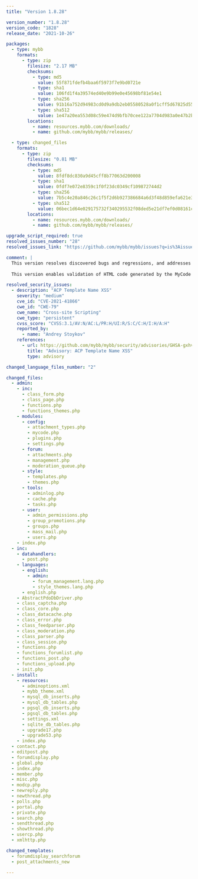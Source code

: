```yaml
---
title: "Version 1.8.28"

version_number: "1.8.28"
version_code: "1828"
release_date: "2021-10-26"

packages:
  - type: mybb
    formats:
      - type: zip
        filesize: "2.17 MB"
        checksums:
          - type: md5
            value: 55f871fdefb4baa6f5973f7e9bd0721e
          - type: sha1
            value: 106fd1f4a39574ed40e9b99e0e45698bf81e54e1
          - type: sha256
            value: 91b16a752d94983cd0d9a9db2eb05580528a0f1cff5d67825d55238f6e0b3c79
          - type: sha512
            value: 1e47a20ea553d08c59e474d9bfb70cee122a7704d983a0e47b2ba757e98b1bacf14e14b0d95ede60a6358091751dc34cb873c992f90fe61d6aa37625bac5f20a
        locations:
          - name: resources.mybb.com/downloads/
          - name: github.com/mybb/mybb/releases/

  - type: changed_files
    formats:
      - type: zip
        filesize: "0.81 MB"
        checksums:
          - type: md5
            value: 8fdf8dc830a9d45cff8b77063d200008
          - type: sha1
            value: 0fdf7e072e8359c1f0f23dc0349cf109872744d2
          - type: sha256
            value: 7b5c4e20a846c26c1f5f2d6b927386684a6d3f48d859efa621e3aaa461f953e7
          - type: sha512
            value: 06bec1d64e029175732f340295532f08ded5e21df7ef0d08161c0753d0fa7e2d70d063c50ab7de96fa29012b4a4312a49914c10f123e2914ecfca54b3ed191fd
        locations:
          - name: resources.mybb.com/downloads/
          - name: github.com/mybb/mybb/releases/

upgrade_script_required: true
resolved_issues_number: "28"
resolved_issues_link: "https://github.com/mybb/mybb/issues?q=is%3Aissue+is%3Aclosed+label%3As%3Aresolved+-label%3Adev-branch+milestone%3A1.8.28"

comment: |
  This version resolves discovered bugs and regressions, and addresses known PHP 8 compatibility problems.
  
  This version enables validation of HTML code generated by the MyCode parser — check the [Documentation page](https://docs.mybb.com/1.8/faq/errors/#parser-output-validation-failed) and [previous announcement](https://blog.mybb.com/2021/10/03/1-8s-captcha-bug-parser-validation-and-php-compatibility/) for more details.

resolved_security_issues:
  - description: "ACP Template Name XSS"
    severity: "medium"
    cve_id: "CVE-2021-41866"
    cwe_id: "CWE-79"
    cwe_name: "Cross-site Scripting"
    cwe_type: "persistent"
    cvss_score: "CVSS:3.1/AV:N/AC:L/PR:H/UI:R/S:C/C:H/I:H/A:H"
    reported_by:
      - name: "Andrey Stoykov"
    references:
      - url: https://github.com/mybb/mybb/security/advisories/GHSA-gxhv-r3m5-6qv7
        title: "Advisory: ACP Template Name XSS"
        type: advisory

changed_language_files_number: "2"

changed_files:
  - admin:
    - inc:
      - class_form.php
      - class_page.php
      - functions.php
      - functions_themes.php
    - modules:
      - config:
        - attachment_types.php
        - mycode.php
        - plugins.php
        - settings.php
      - forum:
        - attachments.php
        - management.php
        - moderation_queue.php
      - style:
        - templates.php
        - themes.php
      - tools:
        - adminlog.php
        - cache.php
        - tasks.php
      - user:
        - admin_permissions.php
        - group_promotions.php
        - groups.php
        - mass_mail.php
        - users.php
    - index.php
  - inc:
    - datahandlers:
      - post.php
    - languages:
      - english:
        - admin:
          - forum_management.lang.php
          - style_themes.lang.php
      - english.php
    - AbstractPdoDbDriver.php
    - class_captcha.php
    - class_core.php
    - class_datacache.php
    - class_error.php
    - class_feedparser.php
    - class_moderation.php
    - class_parser.php
    - class_session.php
    - functions.php
    - functions_forumlist.php
    - functions_post.php
    - functions_upload.php
    - init.php
  - install:
    - resources:
      - adminoptions.xml
      - mybb_theme.xml
      - mysql_db_inserts.php
      - mysql_db_tables.php
      - pgsql_db_inserts.php
      - pgsql_db_tables.php
      - settings.xml
      - sqlite_db_tables.php
      - upgrade17.php
      - upgrade53.php
    - index.php
  - contact.php
  - editpost.php
  - forumdisplay.php
  - global.php
  - index.php
  - member.php
  - misc.php
  - modcp.php
  - newreply.php
  - newthread.php
  - polls.php
  - portal.php
  - private.php
  - search.php
  - sendthread.php
  - showthread.php
  - usercp.php
  - xmlhttp.php

changed_templates:
  - forumdisplay_searchforum
  - post_attachments_new

---
```

